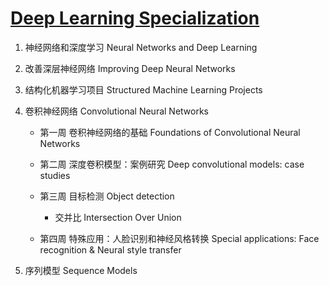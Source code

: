 # [Deep Learning Specialization](https://www.deeplearning.ai/)

1. 神经网络和深度学习 Neural Networks and Deep Learning

2. 改善深层神经网络 Improving Deep Neural Networks

3. 结构化机器学习项目 Structured Machine Learning Projects

4. 卷积神经网络 Convolutional Neural Networks
    * 第一周 卷积神经网络的基础 Foundations of Convolutional Neural Networks
    
    * 第二周 深度卷积模型：案例研究 Deep convolutional models: case studies
    
    * 第三周 目标检测 Object detection
    
        * 交并比 Intersection Over Union
        
    * 第四周 特殊应用：人脸识别和神经风格转换 Special applications: Face recognition & Neural style transfer

5. 序列模型 Sequence Models
